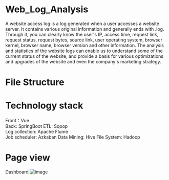# Web_Log_Analysis
A website access log is a log generated when a user accesses a website server. It contains various original information and generally ends with .log. Through it, you can clearly know the user's IP, access time, request link, request status, request bytes, source link, user operating system, browser kernel, browser name, browser version and other information. The analysis and statistics of the website logs can enable us to understand some of the current status of the website, and provide a basis for various optimizations and upgrades of the website and even the company's marketing strategy.
# File Structure
# Technology stack
Front：Vue  
Back: SpringBoot
ETL: Sqoop  
Log collection: Apache Flume  
Job scheduler: Azkaban
Data Mining: Hive
File System: Hadoop  
# Page view
Dashboard
![image](https://user-images.githubusercontent.com/55038803/213886776-1dd1abce-c8d7-43d6-8da1-bc0ae140160d.png)
